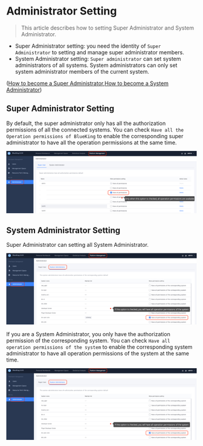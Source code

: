 # Administrator Setting
> This article describes how to setting Super Administrator and System Administrator.

- Super Administrator setting: you need the identity of `Super Administrator` to setting and manage super administrator members.
- System Administrator setting: `Super administrator` can set system administrators of all systems. System administrators can only set system administrator members of the current system.

([How to become a Super Administrator](../ProductFeatures/Manager.md),[How to become a System Administrator](../ProductFeatures/Manager.md))

## Super Administrator Setting
By default, the super administrator only has all the authorization permissions of all the connected systems. You can check `Have all the Operation permissions of BlueKing` to enable the corresponding super administrator to have all the operation permissions at the same time.

![image-20220921160726548](Manager/image-20220921160726548.png)

## System Administrator Setting
Super Administrator can setting all System Administrator.

![image-20220921160920117](Manager/image-20220921160920117.png)

If you are a System Administrator, you only have the authorization permission of the corresponding system. You can check `Have all operation permissions of the system` to enable the corresponding system administrator to have all operation permissions of the system at the same time.

![image-20220921161107125](Manager/image-20220921161107125.png)